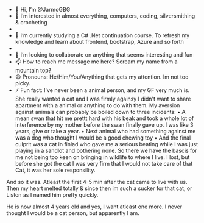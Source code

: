 - 👋 Hi, I’m @JarmoGBG
- 👀 I’m interested in almost everything, computers, coding, silversmithing & crocheting
- 
- 🌱 I’m currently studying a C# .Net continuation course. To refresh my knowledge and learn about frontend, bootstrap, Azure and so forth
- 
- 💞️ I’m looking to collaborate on anything that seems interesting and fun
- 📫 How to reach me message me here? Scream my name from a mountain top?
- 😄 Pronouns: He/Him/You/Anything that gets my attention. Im not too picky.
- ⚡ Fun fact: I've never been a animal person, and my GF very much is. She really wanted a cat and I was firmly againsy 
I didn't want to share apartment with a animal or anything to do with them.
My aversion against animals can probably be boiled down to three incidents:
 • A mean swan that hit me prettt hard with his beak
   and took a whole lot of interference by my mother before the swan finally gave up. I was like 3 years, give or take a year.
  • Next animal who had something against me was a dog who thought I would be a good chewing toy
  • And the final culprit was a cat in finlad who gave me a serious beating while I was just playing in a sandlot and bothering none.
  So there we have the bascis for me not being too keen on bringing in wildlife to where I live.
I lost, but before she got the cat I was very firm that I would not take care of that Cat, it was her sole responsility.

And so it was. Atleast the first 4-5 min after the cat came to live with us. Then my heart melted totally & since then im such a sucker for that cat, or Liston as I named him pretty quickly.

He is now almost 4 years old and yes, I want atleast one more. I never thought I would be a cat person,
but apparently I am. 
<!--

-
JarmoGBG/JarmoGBG is a ✨ special ✨ repository because its `README.md` (this file) appears on your GitHub profile.
You can click the Preview link to take a look at your changes.
--->
